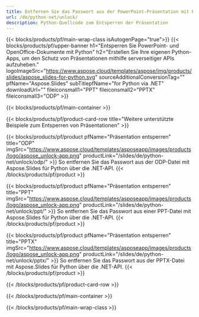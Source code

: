 ```yaml
---
title: Entfernen Sie das Passwort aus der PowerPoint-Präsentation mit Python
url: /de/python-net/unlock/
description: Python-Quellcode zum Entsperren der Präsentation
---
```


{{< blocks/products/pf/main-wrap-class isAutogenPage="true">}}
{{< blocks/products/pf/upper-banner h1="Entsperren Sie PowerPoint- und OpenOffice-Dokumente mit Python" h2="Erstellen Sie Ihre eigenen Python-Apps, um den Schutz von Präsentationen mithilfe serverseitiger APIs aufzuheben." logoImageSrc="https://www.aspose.cloud/templates/aspose/img/products/slides/aspose_slides-for-python.svg" sourceAdditionalConversionTag="" pfName="Aspose.Slides" subTitlepfName="for Python via .NET" downloadUrl="" fileiconsmall1="PPT" fileiconsmall2="PPTX" fileiconsmall3="ODP" >}}

{{< blocks/products/pf/main-container >}}

{{< blocks/products/pf/product-card-row title="Weitere unterstützte Beispiele zum Entsperren von Präsentationen" >}}

{{< blocks/products/pf/product pfName="Präsentation entsperren" title="ODP" imgSrc="https://www.aspose.cloud/templates/asposeapp/images/products/logo/aspose_unlock-app.png" productLink="/slides/de/python-net/unlock/odp/" >}}
So entfernen Sie das Passwort aus der ODP-Datei mit Aspose.Slides für Python über die .NET-API.
{{< /blocks/products/pf/product >}}

{{< blocks/products/pf/product pfName="Präsentation entsperren" title="PPT" imgSrc="https://www.aspose.cloud/templates/asposeapp/images/products/logo/aspose_unlock-app.png" productLink="/slides/de/python-net/unlock/ppt/" >}}
So entfernen Sie das Passwort aus einer PPT-Datei mit Aspose.Slides für Python über die .NET-API.
{{< /blocks/products/pf/product >}}

{{< blocks/products/pf/product pfName="Präsentation entsperren" title="PPTX" imgSrc="https://www.aspose.cloud/templates/asposeapp/images/products/logo/aspose_unlock-app.png" productLink="/slides/de/python-net/unlock/pptx/" >}}
So entfernen Sie das Passwort aus der PPTX-Datei mit Aspose.Slides für Python über die .NET-API.
{{< /blocks/products/pf/product >}}



{{< /blocks/products/pf/product-card-row >}}

{{< /blocks/products/pf/main-container >}}
    
{{< /blocks/products/pf/main-wrap-class >}}
